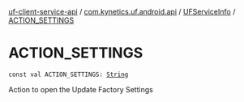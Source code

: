 [uf-client-service-api](../../index.md) / [com.kynetics.uf.android.api](../index.md) / [UFServiceInfo](index.md) / [ACTION_SETTINGS](./-a-c-t-i-o-n_-s-e-t-t-i-n-g-s.md)

# ACTION_SETTINGS

`const val ACTION_SETTINGS: `[`String`](https://kotlinlang.org/api/latest/jvm/stdlib/kotlin/-string/index.html)

Action to open the Update Factory Settings

